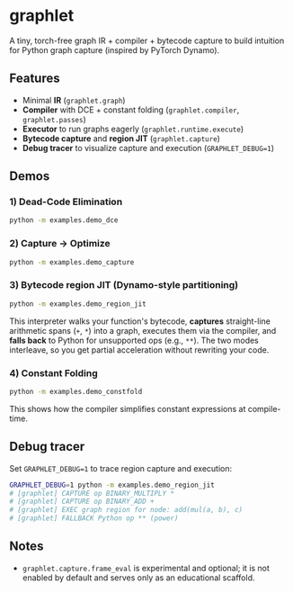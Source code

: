 # graphlet

A tiny, torch-free graph IR + compiler + bytecode capture to build intuition for Python graph capture (inspired by PyTorch Dynamo).

## Features
- Minimal **IR** (`graphlet.graph`)
- **Compiler** with DCE + constant folding (`graphlet.compiler`, `graphlet.passes`)
- **Executor** to run graphs eagerly (`graphlet.runtime.execute`)
- **Bytecode capture** and **region JIT** (`graphlet.capture`)
- **Debug tracer** to visualize capture and execution (`GRAPHLET_DEBUG=1`)

## Demos

### 1) Dead-Code Elimination
```bash
python -m examples.demo_dce
```

### 2) Capture -> Optimize
```bash
python -m examples.demo_capture
```

### 3) Bytecode region JIT (Dynamo-style partitioning)
```bash
python -m examples.demo_region_jit
```
This interpreter walks your function's bytecode, **captures** straight-line arithmetic spans (`+`, `*`) into a graph,
executes them via the compiler, and **falls back** to Python for unsupported ops (e.g., `**`). The two modes interleave,
so you get partial acceleration without rewriting your code.

### 4) Constant Folding
```bash
python -m examples.demo_constfold
```
This shows how the compiler simplifies constant expressions at compile-time.

## Debug tracer
Set `GRAPHLET_DEBUG=1` to trace region capture and execution:

```bash
GRAPHLET_DEBUG=1 python -m examples.demo_region_jit
# [graphlet] CAPTURE op BINARY_MULTIPLY *
# [graphlet] CAPTURE op BINARY_ADD +
# [graphlet] EXEC graph region for node: add(mul(a, b), c)
# [graphlet] FALLBACK Python op ** (power)
```

## Notes
- `graphlet.capture.frame_eval` is experimental and optional; it is not enabled by default and serves only as an educational scaffold.
